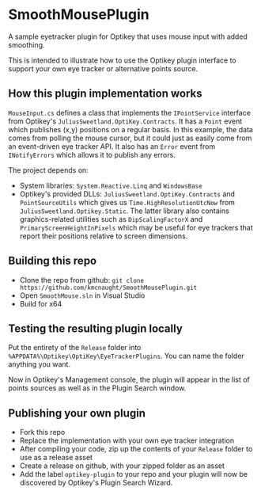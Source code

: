 # SmoothMousePlugin

A sample eyetracker plugin for Optikey that uses mouse input with added smoothing.

This is intended to illustrate how to use the Optikey plugin interface to support your own eye tracker or alternative points source. 
## How this plugin implementation works

`MouseInput.cs` defines a class that implements the `IPointService` interface from Optikey's `JuliusSweetland.OptiKey.Contracts`. It has a `Point` event which publishes (x,y) positions on a regular basis. In this example, the data comes from polling the mouse cursor, but it could just as easily come from an event-driven eye tracker API. It also has an `Error` event from `INotifyErrors` which allows it to publish any errors. 

The project depends on:
- System libraries: `System.Reactive.Linq` and `WindowsBase`
- Optikey's provided DLLs: `JuliusSweetland.OptiKey.Contracts` and `PointSourceUtils` which gives us `Time.HighResolutionUtcNow` from `JuliusSweetland.Optikey.Static`. The latter library also contains graphics-related utilities such as `DipScalingFactorX` and `PrimaryScreenHeightInPixels` which may be useful for eye trackers that report their positions relative to screen dimensions. 
## Building this repo

-  Clone the repo from github:
`git clone https://github.com/kmcnaught/SmoothMousePlugin.git`
- Open `SmoothMouse.sln` in Visual Studio
- Build for x64
## Testing the resulting plugin locally

Put the entirety of the `Release` folder into `%APPDATA%\Optikey\OptiKey\EyeTrackerPlugins`. You can name the folder anything you want. 

Now in Optikey's Management console, the plugin will appear in the list of points sources as well as in the Plugin Search window.
## Publishing your own plugin 

- Fork this repo
- Replace the implementation with your own eye tracker integration
- After compiling your code, zip up the contents of your `Release` folder to use as a release asset
- Create a release on github, with your zipped folder as an asset
- Add the label `optikey-plugin` to your repo and your plugin will now be discovered by Optikey's Plugin Search Wizard. 

